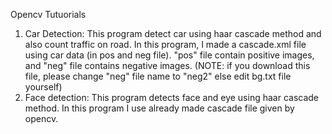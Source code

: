 Opencv Tutuorials
  1. Car Detection: This program detect car using haar cascade method and also count traffic on road. In this program, I made a cascade.xml file using car data (in pos and neg file). "pos" file contain positive images, and "neg" file contains negative images. (NOTE: if you download this file, please change "neg" file name to "neg2" else edit bg.txt file yourself)
  2. Face detection: This program detects face and eye using haar cascade method. In this program I use already made cascade file given by opencv.
